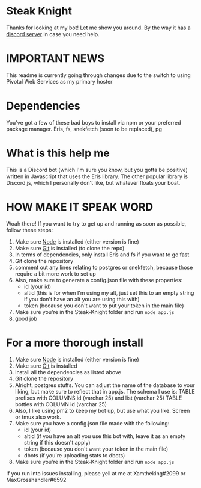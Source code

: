 # Steak Knight

Thanks for looking at my bot! Let me show you around.
By the way it has a [discord server](https://discord.gg/4xbwxe6) in case you need help.

# IMPORTANT NEWS

This readme is currently going through changes due to the switch to using Pivotal Web Services as my primary hoster

# Dependencies

You've got a few of these bad boys to install via npm or your preferred package manager.
Eris, fs, snekfetch (soon to be replaced), pg

# What is this help me

This is a Discord bot (which I'm sure you know, but you gotta be positive) written in Javascript that uses the Eris library.
The other popular library is Discord.js, which I personally don't like, but whatever floats your boat.

# HOW MAKE IT SPEAK WORD

Woah there! If you want to try to get up and running as soon as possible, follow these steps:

1.  Make sure [Node](https://nodejs.org/en/) is installed (either version is fine)
2.  Make sure [Git](https://git-scm.com/book/en/v2/Getting-Started-Installing-Git) is installed (to clone the repo)
3.  In terms of dependencies, only install Eris and fs if you want to go fast
4.  Git clone the repository
5.  comment out any lines relating to postgres or snekfetch, because those require a bit more work to set up
6.  Also, make sure to generate a config.json file with these properties:
    - id (your id)
    - altid (this is for when I'm using my alt, just set this to an empty string if you don't have an alt you are using this with)
    - token (because you don't want to put your token in the main file)
7.  Make sure you're in the Steak-Knight folder and run `node app.js`
8.  good job

# For a more thorough install

1.  Make sure [Node](https://nodejs.org/en/) is installed (either version is fine)
2.  Make sure [Git](https://git-scm.com/book/en/v2/Getting-Started-Installing-Git) is installed
3.  install all the dependencies as listed above
4.  Git clone the repository
5.  Alright, postgres stuffs. You can adjust the name of the database to your liking, but make sure to reflect that in app.js. The schema I use is:
    TABLE prefixes with COLUMNS id (varchar 25) and list (varchar 25)
    TABLE bottles with COLUMN id (varchar 25)
6.  Also, I like using pm2 to keep my bot up, but use what you like. Screen or tmux also work.
7.  Make sure you have a config.json file made with the following:
    - id (your id)
    - altid (if you have an alt you use this bot with, leave it as an empty string if this doesn't apply)
    - token (because you don't want your token in the main file)
    - dbots (if you're uploading stats to dbots)
8.  Make sure you're in the Steak-Knight folder and run `node app.js`

If you run into issues installing, please yell at me at Xamtheking#2099 or MaxGrosshandler#6592
